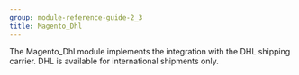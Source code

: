 ```yaml
---
group: module-reference-guide-2_3
title: Magento_Dhl
---
```


The Magento_Dhl module implements the integration with the DHL shipping carrier.
DHL is available for international shipments only.



